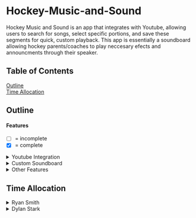 # Hockey-Music-and-Sound
Hockey Music and Sound is an app that integrates with Youtube, allowing users to search for songs, select specific portions, and save these segments for quick, custom playback. This app is essentially a soundboard allowing hockey parents/coaches to play neccesary efects and announcments through their speaker.
## Table of Contents
[Outline](#Outline)\
[Time Allocation](#Time-Allocation)
## Outline
#### Features
- [ ] = incomplete
- [X] = complete
<details>
<summary>Youtube Integration</summary>

- [ ] **Song Search:** Users can search for songs available on Youtube Music.
- [ ] **Song Selection:** Choose songs to access the full or specific sections for playback.
- [ ] **Playback Permissions:** Ensure compliance with Amazon Music's policies on playback.
</details>
<details>
<summary>Custom Soundboard</summary>

- [ ] **Segment Selection:** Users can choose specific parts of a song to save as playable clips.
- [ ] **Clip Storage and Retrieval:** Save selected segments for quick access and playback.
- [ ] **Playback Controls:** Play, pause, and volume control for each saved segment.
- [ ] **Organized Library:** Easy-to-access library of saved clips.
</details>
<details>
<summary>Other Features</summary>

- [ ] **Playback Customization:** Options to edit start and end times of song segments as well as fad in fade out transitions between played sounds.
- [ ] **Save and Share:** Users can save their customized soundboards for easy access and share saved soundboards with others
</details>

## Time Allocation
<details>
<summary>Ryan Smith</summary>
  
|What Was Done|Time Spent|Description|
|---|---|---|
|Documentation|4 hours|Writing documentation for git readme and development outline for project(seperate from outline in git readme, basically project planning)|
</details><details>
<summary>Dylan Stark</summary>

|What Was Done|Time Spent|Description|
|---|---|---|
|Research and setup|3 hours|setting up beeware to work on my computer did research on beeware and other alternative codeing languages for ios|
</details>
